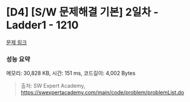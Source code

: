 # [D4] [S/W 문제해결 기본] 2일차 - Ladder1 - 1210 

[문제 링크](https://swexpertacademy.com/main/code/problem/problemDetail.do?contestProbId=AV14ABYKADACFAYh) 

### 성능 요약

메모리: 30,828 KB, 시간: 151 ms, 코드길이: 4,002 Bytes



> 출처: SW Expert Academy, https://swexpertacademy.com/main/code/problem/problemList.do